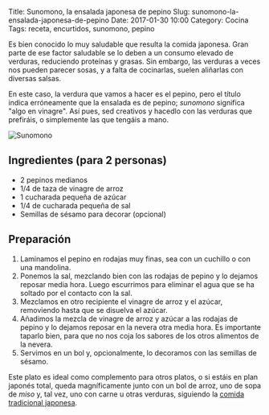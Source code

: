 Title: Sunomono, la ensalada japonesa de pepino
Slug: sunomono-la-ensalada-japonesa-de-pepino
Date: 2017-01-30 10:00
Category: Cocina
Tags: receta, encurtidos, sunomono, pepino



Es bien conocido lo muy saludable que resulta la comida japonesa. Gran parte de ese factor saludable se lo deben a un consumo elevado de verduras, reduciendo proteínas y grasas. Sin embargo, las verduras a veces nos pueden parecer sosas, y a falta de cocinarlas, suelen aliñarlas con diversas salsas.

En este caso, la verdura que vamos a hacer es el pepino, pero el título indica erróneamente que la ensalada es de pepino; *sunomono* significa "algo en vinagre". Así pues, sed creativos y hacedlo con las verduras que prefiráis, o simplemente las que tengáis a mano.

![Sunomono]({static}/images/sunomono.jpg)

## Ingredientes (para 2 personas)

* 2 pepinos medianos
* 1/4 de taza de vinagre de arroz
* 1 cucharada pequeña de azúcar
* 1/4 de cucharada pequeña de sal
* Semillas de sésamo para decorar (opcional)

## Preparación

1. Laminamos el pepino en rodajas muy finas, sea con un cuchillo o con una mandolina.
2. Ponemos la sal, mezclando bien con las rodajas de pepino y lo dejamos reposar media hora. Luego escurrimos para eliminar el agua que se ha soltado por el contacto con la sal.
3. Mezclamos en otro recipiente el vinagre de arroz y el azúcar, removiendo hasta que se disuelva el azúcar.
4. Añadimos la mezcla de vinagre de arroz y azúcar a las rodajas de pepino y lo dejamos reposar en la nevera otra media hora. Es importante taparlo bien, para que no nos coja los sabores de los otros alimentos de la nevera.
5. Servimos en un bol y, opcionalmente, lo decoramos con las semillas de sésamo.

Este plato es ideal como complemento para otros platos, o si estáis en plan japonés total, queda magníficamente junto con un bol de arroz, uno de sopa de *miso* y, tal vez, uno con carne u otras verduras, siguiendo la [comida tradicional japonesa]({filename}/articles/introduccion-a-la-gastronomia-japonesa.md).
